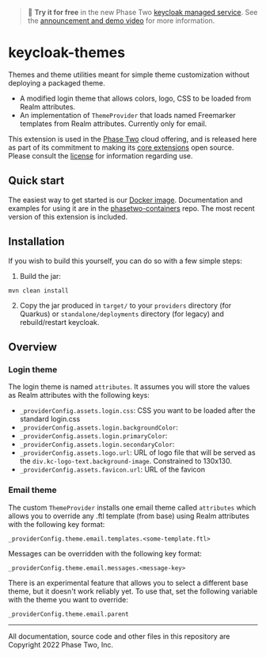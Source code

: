 > :rocket: **Try it for free** in the new Phase Two [keycloak managed service](https://phasetwo.io/dashboard/?utm_source=github&utm_medium=readme&utm_campaign=keycloak-magic-link). See the [announcement and demo video](https://phasetwo.io/blog/self-service/) for more information.

# keycloak-themes

Themes and theme utilities meant for simple theme customization without deploying a packaged theme.

- A modified login theme that allows colors, logo, CSS to be loaded from Realm attributes. 
- An implementation of `ThemeProvider` that loads named Freemarker templates from Realm attributes. Currently only for email.

This extension is used in the [Phase Two](https://phasetwo.io) cloud offering, and is released here as part of its commitment to making its [core extensions](https://phasetwo.io/docs/introduction/open-source) open source. Please consult the [license](COPYING) for information regarding use.

## Quick start

The easiest way to get started is our [Docker image](https://quay.io/repository/phasetwo/phasetwo-keycloak?tab=tags). Documentation and examples for using it are in the [phasetwo-containers](https://github.com/p2-inc/phasetwo-containers) repo. The most recent version of this extension is included.

## Installation

If you wish to build this yourself, you can do so with a few simple steps:

1. Build the jar:
```
mvn clean install
```

2. Copy the jar produced in `target/` to your `providers` directory (for Quarkus) or `standalone/deployments` directory (for legacy) and rebuild/restart keycloak.

## Overview

### Login theme

The login theme is named `attributes`. It assumes you will store the values as Realm attributes with the following keys:

- `_providerConfig.assets.login.css`: CSS you want to be loaded after the standard login.css
- `_providerConfig.assets.login.backgroundColor`: 
- `_providerConfig.assets.login.primaryColor`: 
- `_providerConfig.assets.login.secondaryColor`:
- `_providerConfig.assets.logo.url`: URL of logo file that will be served as the `div.kc-logo-text.background-image`. Constrained to 130x130.
- `_providerConfig.assets.favicon.url`: URL of the favicon

### Email theme

The custom `ThemeProvider` installs one email theme called `attributes` which allows you to override any .ftl template (from base) using Realm attributes with the following key format:
```
_providerConfig.theme.email.templates.<some-template.ftl>
```

Messages can be overridden with the following key format:
```
_providerConfig.theme.email.messages.<message-key>
```

There is an experimental feature that allows you to select a different base theme, but it doesn't work reliably yet. To use that, set the following variable with the theme you want to override:
```
_providerConfig.theme.email.parent
```

---

All documentation, source code and other files in this repository are Copyright 2022 Phase Two, Inc.

